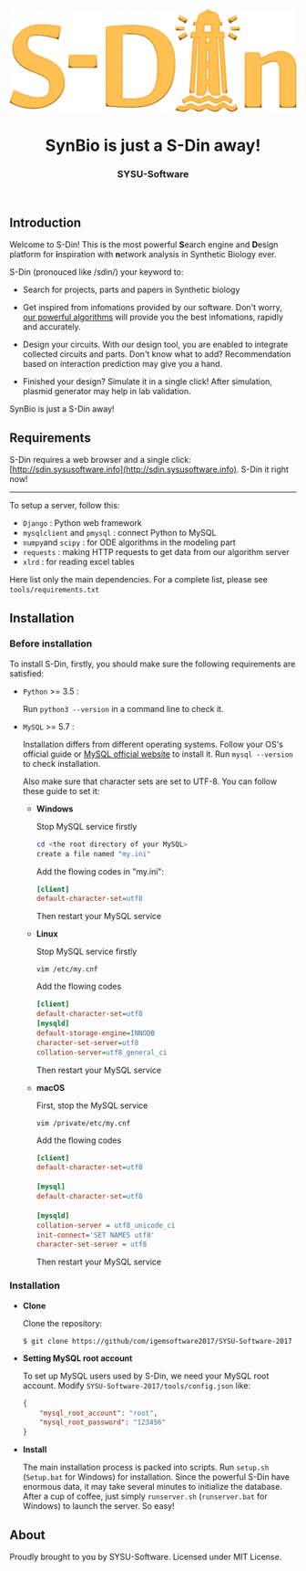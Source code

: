 <p align="center"><img src="logo.png"></p>

<h1 align="center">SynBio is just a S-Din away!</h1>
<h3 align="center">SYSU-Software</h3>
</br>

## Introduction

Welcome to S-Din! This is the most powerful **S**earch engine and **D**esign platform for **i**nspiration with **n**etwork analysis in Synthetic Biology ever. 

S-Din (pronouced like /sdin/) your keyword to:

- Search for projects, parts and papers in Synthetic biology

- Get inspired from infomations provided by our software. Don't worry, [our powerful algorithms](http://2017.igem.org/Team:SYSU-Software/Model) will provide you the best infomations, rapidly and accurately.

- Design your circuits. With our design tool, you are enabled to integrate collected circuits and parts. Don't know what to add? Recommendation based on interaction prediction may give you a hand.

- Finished your design? Simulate it in a single click! After simulation, plasmid generator may help in lab validation.

SynBio is just a S-Din away! 

## Requirements

S-Din requires a web browser and a single click: [http://sdin.sysusoftware.info](http://sdin.sysusoftware.info). S-Din it right now!

---

To setup a server, follow this:

* `Django` : Python web framework
* `mysqlclient` and `pmysql` : connect Python to MySQL
* `numpy`and `scipy` : for ODE algorithms in the modeling part
* `requests` : making HTTP requests to get data from our algorithm server
* `xlrd` : for reading excel tables

Here list only the main dependencies. For a complete list, please see `tools/requirements.txt`

## Installation

### Before installation

To install S-Din, firstly, you should make sure the following requirements are satisfied:

* `Python` >= 3.5 : 

    Run `python3 --version` in a command line to check it.

* `MySQL` >= 5.7 :

    Installation differs from different operating systems. Follow your OS's official guide or [MySQL official website](https://dev.mysql.com/downloads/mysql/) to install it. Run `mysql --version` to check installation.
    
    Also make sure that character sets are set to UTF-8. You can follow these guide to set it:

  * **Windows**

    Stop MySQL service firstly

    ~~~powershell
    cd <the root directory of your MySQL>
    create a file named "my.ini"
    ~~~

    Add the flowing codes in "my.ini":

    ~~~ini
    [client]
    default-character-set=utf8
    ~~~

    Then restart your MySQL service

  * **Linux**

    Stop MySQL service firstly

    ~~~shell
    vim /etc/my.cnf
    ~~~

    Add the flowing codes

    ~~~ini
    [client]
    default-character-set=utf8
    [mysqld] 
    default-storage-engine=INNODB  
    character-set-server=utf8  
    collation-server=utf8_general_ci 
    ~~~
    Then restart your MySQL service

  * **macOS**

    First, stop the MySQL service

    ~~~shell
    vim /private/etc/my.cnf
    ~~~

    Add the flowing codes

    ~~~ini
    [client]
    default-character-set=utf8

    [mysql]
    default-character-set=utf8

    [mysqld]
    collation-server = utf8_unicode_ci
    init-connect='SET NAMES utf8'
    character-set-server = utf8
    ~~~

    Then restart your MySQL service

### Installation

* **Clone**

  Clone the repository:

  ~~~shell
  $ git clone https://github/com/igemsoftware2017/SYSU-Software-2017
  ~~~

* **Setting MySQL root account**

  To set up MySQL users used by S-Din, we need your MySQL root account. Modify `SYSU-Software-2017/tools/config.json` like:

  ~~~json
  {	
      "mysql_root_account": "root", 
      "mysql_root_password": "123456"
  }
  ~~~

* **Install**

    The main installation process is packed into scripts. Run `setup.sh` (`Setup.bat` for Windows) for installation. Since the powerful S-Din have enormous data, it may take several minutes to initialize the database. After a cup of coffee, just simply `runserver.sh` (`runserver.bat` for Windows) to launch the server. So easy!

## About

Proudly brought to you by SYSU-Software. Licensed under MIT License.
